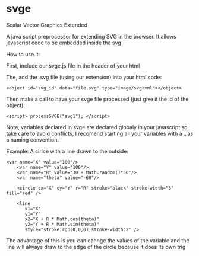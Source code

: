 # svge
Scalar Vector Graphics Extended

A java script preprocessor for extending SVG in the browser.
It allows javascript code to be embedded inside the svg

How to use it:

First, include our svge.js file in the header of your html

The, add the .svg file (using our extension) into your html code:

`<object id="svg_id" data="file.svg" type="image/svg+xml"></object>`

Then make a call to have your svge file processed (just give it the id of the object):

`<script> processSVGE("svg1"); </script>`

Note, variables declared in svge are declared globaly in your javascript so take care to avoid conflicts, I recomend starting all your variables with a _ as a naming convention.

Example:
A cirlce with a line drawn to the outside:

~~~~
<var name="X" value="100"/>
	<var name="Y" value="100"/>
	<var name="R" value="30 + Math.random()*50"/>
	<var name="theta" value="-60"/>

	<circle cx="X" cy="Y" r="R" stroke="black" stroke-width="3" fill="red" />

	<line
	   x1="X"
	   y1="Y"
	   x2="X + R * Math.cos(theta)"
	   y2="Y + R * Math.sin(theta)"
	   style="stroke:rgb(0,0,0);stroke-width:2" />
~~~~

The advantage of this is you can cahnge the values of the variable and the line will always draw to the edge of the circle because it does its own trig
